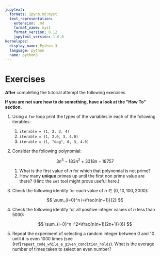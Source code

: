 ```yaml
---
jupytext:
  formats: ipynb,md:myst
  text_representation:
    extension: .md
    format_name: myst
    format_version: 0.12
    jupytext_version: 1.6.0
kernelspec:
  display_name: Python 3
  language: python
  name: python3
---
```


# Exercises

**After** completing the tutorial attempt the following exercises.

**If you are not sure how to do something, have a look at the "How To" section.**

1. Using a `for` loop print the types of the variables in each of the following
   iterables:
   1. `iterable = (1, 2, 3, 4)`
   2. `iterable = (1, 2.0, 3, 4.0)`
   3. `iterable = (1, "dog", 0, 3, 4.0)`
2. Consider the following polynomial:

   $$
    3 n ^ 3 - 183n ^ 2 + 3318n - 18757
   $$

   1. What is the first value of $n$ for which that polynomial is not prime?
   2. How many **unique** primes up until the first non prime value are there?
      (Hint: the `set` tool might prove useful here.)
3. Check the following identify for each value of $n\in\{0, 10, 100, 2000\}$:

   $$
       \sum_{i=0}^n i=\frac{n(n+1)}{2}
   $$

4. Check the following identify for all positive integer values of $n$ less than
   5000:

   $$
       \sum_{i=0}^n i^2=\frac{n(n+1)(2n+1)}{6}
   $$

5. Repeat the experiment of selecting a random integer between 0 and 10 until it
   is even 1000 times (see {ref}`repeat_code_while_a_given_condition_holds`).
   What is the average number of times taken to select an even number?
